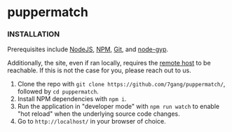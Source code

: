 # puppermatch

### INSTALLATION
Prerequisites include [NodeJS](https://nodejs.org/en/), [NPM](https://www.npmjs.com/), [Git](https://git-scm.com/), and [node-gyp](https://github.com/nodejs/node-gyp).

Additionally, the site, even if ran locally, requires the [remote host](http://pupper.papupa.com/) to be reachable. If this is not the case for you, please reach out to us.

1. Clone the repo with `git clone https://github.com/7gang/puppermatch/`, followed by `cd puppermatch`.
2. Install NPM dependencies with `npm i`.
3. Run the application in "developer mode" with `npm run watch` to enable "hot reload" when the underlying source code changes.
4. Go to `http://localhost/` in your browser of choice.

